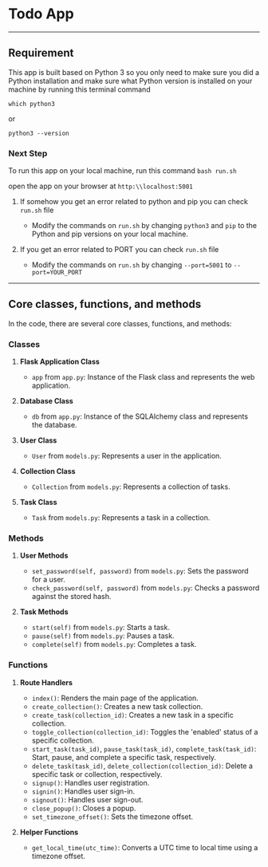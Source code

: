 # Todo App

---

## Requirement

This app is built based on Python 3 so you only need to make sure you did a Python installation and make sure what Python version is installed on your machine by running this terminal command

```
which python3
```

or

```
python3 --version
```

### Next Step

To run this app on your local machine, run this command `bash run.sh`

open the app on your browser at `http:\\localhost:5001`

1. If somehow you get an error related to python and pip you can check `run.sh` file

   - Modify the commands on `run.sh` by changing `python3` and `pip` to the Python and pip versions on your local machine.

2. If you get an error related to PORT you can check `run.sh` file

   - Modify the commands on `run.sh` by changing `--port=5001` to `--port=YOUR_PORT`

---

## Core classes, functions, and methods

In the code, there are several core classes, functions, and methods:

### Classes

1. **Flask Application Class**

   - `app` from `app.py`: Instance of the Flask class and represents the web application.

2. **Database Class**

   - `db` from `app.py`: Instance of the SQLAlchemy class and represents the database.

3. **User Class**

   - `User` from `models.py`: Represents a user in the application.

4. **Collection Class**

   - `Collection` from `models.py`: Represents a collection of tasks.

5. **Task Class**
   - `Task` from `models.py`: Represents a task in a collection.

### Methods

1. **User Methods**

   - `set_password(self, password)` from `models.py`: Sets the password for a user.
   - `check_password(self, password)` from `models.py`: Checks a password against the stored hash.

2. **Task Methods**
   - `start(self)` from `models.py`: Starts a task.
   - `pause(self)` from `models.py`: Pauses a task.
   - `complete(self)` from `models.py`: Completes a task.

### Functions

1. **Route Handlers**

   - `index()`: Renders the main page of the application.
   - `create_collection()`: Creates a new task collection.
   - `create_task(collection_id)`: Creates a new task in a specific collection.
   - `toggle_collection(collection_id)`: Toggles the 'enabled' status of a specific collection.
   - `start_task(task_id)`, `pause_task(task_id)`, `complete_task(task_id)`: Start, pause, and complete a specific task, respectively.
   - `delete_task(task_id)`, `delete_collection(collection_id)`: Delete a specific task or collection, respectively.
   - `signup()`: Handles user registration.
   - `signin()`: Handles user sign-in.
   - `signout()`: Handles user sign-out.
   - `close_popup()`: Closes a popup.
   - `set_timezone_offset()`: Sets the timezone offset.

2. **Helper Functions**
   - `get_local_time(utc_time)`: Converts a UTC time to local time using a timezone offset.
